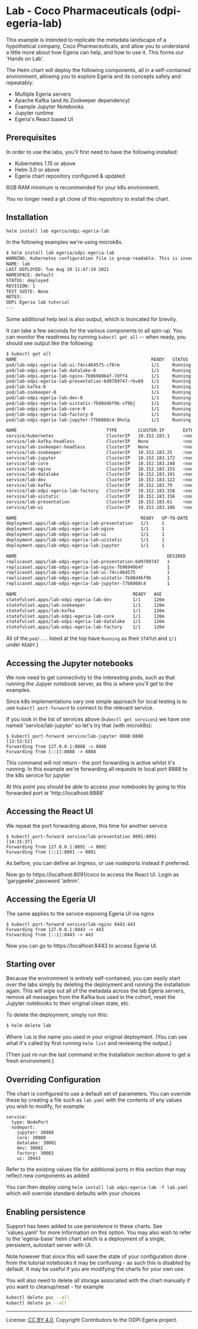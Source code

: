 <!-- SPDX-License-Identifier: CC-BY-4.0 -->
<!-- Copyright Contributors to the ODPi Egeria project. -->

# Lab - Coco Pharmaceuticals (odpi-egeria-lab)

This example is intended to replicate the metadata landscape of a hypothetical company, Coco Pharmaceuticals, and allow you to understand a little more about how Egeria can help, and how to use it. This forms our 'Hands on Lab'.

The Helm chart will deploy the following components, all in a self-contained environment,
 allowing you to explore Egeria and its concepts safely
and repeatably:

- Multiple Egeria servers
- Apache Kafka (and its Zookeeper dependency)
- Example Jupyter Notebooks
- Jupyter runtime
- Egeria's React based UI

## Prerequisites

In order to use the labs, you'll first need to have the following installed:

- Kubernetes 1.15 or above
- Helm 3.0 or above
- Egeria chart repository configured & updated

6GB RAM minimum is recommended for your k8s environment.

You no longer need a git clone of this repository to install the chart.

## Installation

```bash
helm install lab egeria/odpi-egeria-lab
```

In the following examples we're using microk8s.

```bash
$ helm install lab egeria/odpi-egeria-lab                                                                            [11:47:04]
WARNING: Kubernetes configuration file is group-readable. This is insecure. Location: /var/snap/microk8s/2346/credentials/client.config
NAME: lab
LAST DEPLOYED: Tue Aug 10 11:47:19 2021
NAMESPACE: default
STATUS: deployed
REVISION: 1
TEST SUITE: None
NOTES:
ODPi Egeria lab tutorial
---
```
Some additional help text is also output, which is truncated for brevity.

It can take a few seconds for the various components to all spin-up. You can monitor
the readiness by running `kubectl get all` -- when ready, you should see output like the following:

```bash
$ kubectl get all                                                                                                     [13:53:43]
NAME                                                   READY   STATUS    RESTARTS   AGE
pod/lab-odpi-egeria-lab-ui-74cc464575-cf8rm            1/1     Running   0          126m
pod/lab-odpi-egeria-lab-datalake-0                     1/1     Running   0          126m
pod/lab-odpi-egeria-lab-nginx-7b96949b4f-7dff4         1/1     Running   0          126m
pod/lab-odpi-egeria-lab-presentation-bd9789747-rbv69   1/1     Running   0          126m
pod/lab-kafka-0                                        1/1     Running   0          126m
pod/lab-zookeeper-0                                    1/1     Running   0          126m
pod/lab-odpi-egeria-lab-dev-0                          1/1     Running   0          126m
pod/lab-odpi-egeria-lab-uistatic-7b98d4bf9b-sf9bj      1/1     Running   0          126m
pod/lab-odpi-egeria-lab-core-0                         1/1     Running   0          126m
pod/lab-odpi-egeria-lab-factory-0                      1/1     Running   0          126m
pod/lab-odpi-egeria-lab-jupyter-77b6868c4-9hnlp        1/1     Running   0          126m

NAME                                  TYPE        CLUSTER-IP       EXTERNAL-IP   PORT(S)                      AGE
service/kubernetes                    ClusterIP   10.152.183.1     <none>        443/TCP                      20h
service/lab-kafka-headless            ClusterIP   None             <none>        9092/TCP,9093/TCP            126m
service/lab-zookeeper-headless        ClusterIP   None             <none>        2181/TCP,2888/TCP,3888/TCP   126m
service/lab-zookeeper                 ClusterIP   10.152.183.25    <none>        2181/TCP,2888/TCP,3888/TCP   126m
service/lab-jupyter                   ClusterIP   10.152.183.172   <none>        8888/TCP                     126m
service/lab-core                      ClusterIP   10.152.183.248   <none>        9443/TCP                     126m
service/lab-nginx                     ClusterIP   10.152.183.155   <none>        443/TCP                      126m
service/lab-datalake                  ClusterIP   10.152.183.191   <none>        9443/TCP                     126m
service/lab-dev                       ClusterIP   10.152.183.122   <none>        9443/TCP                     126m
service/lab-kafka                     ClusterIP   10.152.183.79    <none>        9092/TCP                     126m
service/lab-odpi-egeria-lab-factory   ClusterIP   10.152.183.158   <none>        9443/TCP                     126m
service/lab-uistatic                  ClusterIP   10.152.183.156   <none>        80/TCP                       126m
service/lab-presentation              ClusterIP   10.152.183.61    <none>        8091/TCP                     126m
service/lab-ui                        ClusterIP   10.152.183.186   <none>        8443/TCP                     126m

NAME                                               READY   UP-TO-DATE   AVAILABLE   AGE
deployment.apps/lab-odpi-egeria-lab-presentation   1/1     1            1           126m
deployment.apps/lab-odpi-egeria-lab-nginx          1/1     1            1           126m
deployment.apps/lab-odpi-egeria-lab-ui             1/1     1            1           126m
deployment.apps/lab-odpi-egeria-lab-uistatic       1/1     1            1           126m
deployment.apps/lab-odpi-egeria-lab-jupyter        1/1     1            1           126m

NAME                                                         DESIRED   CURRENT   READY   AGE
replicaset.apps/lab-odpi-egeria-lab-presentation-bd9789747   1         1         1       126m
replicaset.apps/lab-odpi-egeria-lab-nginx-7b96949b4f         1         1         1       126m
replicaset.apps/lab-odpi-egeria-lab-ui-74cc464575            1         1         1       126m
replicaset.apps/lab-odpi-egeria-lab-uistatic-7b98d4bf9b      1         1         1       126m
replicaset.apps/lab-odpi-egeria-lab-jupyter-77b6868c4        1         1         1       126m

NAME                                            READY   AGE
statefulset.apps/lab-odpi-egeria-lab-dev        1/1     126m
statefulset.apps/lab-zookeeper                  1/1     126m
statefulset.apps/lab-kafka                      1/1     126m
statefulset.apps/lab-odpi-egeria-lab-core       1/1     126m
statefulset.apps/lab-odpi-egeria-lab-datalake   1/1     126m
statefulset.apps/lab-odpi-egeria-lab-factory    1/1     126m
````

All of the `pod/...` listed at the top have `Running` as their `STATUS` and `1/1` under `READY`.)

## Accessing the Jupyter notebooks

We now need to get connectivity to the interesting pods, such as that running the Jupyer notebook server, as this is where you'll get to the examples.

Since k8s implementations vary one simple approach for local testing is to use `kubectl port-forward` to connect to the relevant service.

If you look in the list of services above (`kubectl get services`) we have one named 'service/lab-jupyter' so let's try that (with microk8s):
```shell
$ kubectl port-forward service/lab-jupyter 8888:8888                                                                  [13:53:52]
Forwarding from 127.0.0.1:8888 -> 8888
Forwarding from [::1]:8888 -> 8888
```
This command will not return - the port forwarding is active whilst it's running. In this example we're forwarding all requests to local port 8888 to the k8s service for jupyter

At this point you should be able to access your notebooks by going to this forwarded port ie 'http://localhost:8888'

## Accessing the React UI

We repeat the port forwarding above, this time for another service
```shell
$ kubectl port-forward service/lab-presentation 8091:8091                                                             [14:15:37]
Forwarding from 127.0.0.1:8091 -> 8091
Forwarding from [::1]:8091 -> 8091
```
As before, you can define an Ingress, or use nodeports instead if preferred.

Now go to https://localhost:8091/coco to access the React UI. Login as 'garygeeke',password 'admin'.

## Accessing the Egeria UI

The same applies to the service exposing Egeria UI via nginx

```shell
$ kubectl port-forward service/lab-nginx 8443:443
Forwarding from 127.0.0.1:8443 -> 443
Forwarding from [::1]:8443 -> 443
```
Now you can go to https://localhost:8443 to access Egeria UI.

## Starting over

Because the environment is entirely self-contained, you can easily start over the labs simply
by deleting the deployment and running the installation again. This will wipe out all of the
metadata across the lab Egeria servers, remove all messages from the Kafka bus used in the cohort,
reset the Jupyter notebooks to their original clean state, etc.

To delete the deployment, simply run this:

```bash
$ helm delete lab
```

Where `lab` is the name you used in your original deployment. (You can see what it's called by first running `helm list` and reviewing the output.)

(Then just re-run the last command in the Installation section above to get a fresh environment.)

## Overriding Configuration

The chart is configured to use a default set of parameters.  You can override these by creating a file such as `lab.yaml` with the  contents of any values you wish to modify, for example:

```
service:
  type: NodePort
  nodeport:
    jupyter: 30888
    core: 30080
    datalake: 30081
    dev: 30082
    factory: 30083
    ui: 30443
```

Refer to the existing values file for additional ports in this section that may reflect new components as added

You can then deploy using
`helm install lab odpi-egeria-lab -f lab.yaml` which will override standard defaults with your choices

## Enabling persistence

Support has been added to use persistence in these charts. See 'values.yaml' for more information on this option.
You may also wish to refer to the 'egeria-base' helm chart which is a deployment of a single, persistent, autostart server with UI.

Note however that since this will save the state of your configuration done from
the tutorial notebooks it may be confusing - as such this is disabled by default. It may be useful if you are modifying the charts for your own use.

You will also need to delete all storage associated with the chart manually if you want to cleanup/reset - for example
```bash
kubectl delete pvc --all
kubectl delete pv --all
```
----
License: [CC BY 4.0](https://creativecommons.org/licenses/by/4.0/),
Copyright Contributors to the ODPi Egeria project.
